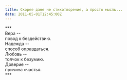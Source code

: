```yaml
---
title: Скорее даже не стихотворение, а просто мысль...
date: 2011-05-01T12:45:00Z
---
```


\*\*\*<br />
Вера --<br />
повод к бездействию.<br />
Надежда --<br />
способ оправдаться.<br />
Любовь --<br />
толчок к безумию.<br />
Доверие --<br />
причина счастья.<br />
\*\*\*<br />
<br />

